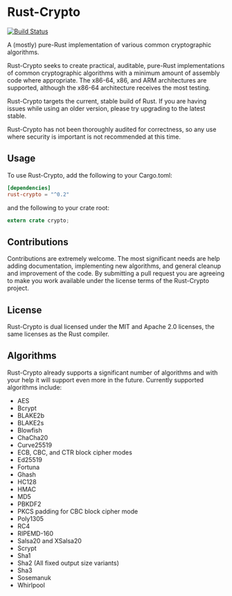 # Rust-Crypto

[![Build Status](https://travis-ci.org/DaGenix/rust-crypto.svg?branch=master)](https://travis-ci.org/DaGenix/rust-crypto)

A (mostly) pure-Rust implementation of various common cryptographic algorithms.

Rust-Crypto seeks to create practical, auditable, pure-Rust implementations of common cryptographic
algorithms with a minimum amount of assembly code where appropriate. The x86-64, x86, and
ARM architectures are supported, although the x86-64 architecture receives the most testing.

Rust-Crypto targets the current, stable build of Rust.
If you are having issues while using an older version, please try upgrading to the latest stable.

Rust-Crypto has not been thoroughly
audited for correctness, so any use where security is important is not recommended at this time.

## Usage

To use Rust-Crypto, add the following to your Cargo.toml:

```toml
[dependencies]
rust-crypto = "^0.2"
```

and the following to your crate root:

```rust
extern crate crypto;
```

## Contributions

Contributions are extremely welcome. The most significant needs are help
adding documentation, implementing new algorithms,
and general cleanup and improvement of the code. By submitting a pull request you are agreeing to
make you work available under the license
terms of the Rust-Crypto project.

## License

Rust-Crypto is dual licensed under the MIT and Apache 2.0 licenses, the same licenses
as the Rust compiler.

## Algorithms

Rust-Crypto already supports a significant number of algorithms and with your help
it will support even more in the future. Currently supported algorithms include:

* AES
* Bcrypt
* BLAKE2b
* BLAKE2s
* Blowfish
* ChaCha20
* Curve25519
* ECB, CBC, and CTR block cipher modes
* Ed25519
* Fortuna
* Ghash
* HC128
* HMAC
* MD5
* PBKDF2
* PKCS padding for CBC block cipher mode
* Poly1305
* RC4
* RIPEMD-160
* Salsa20 and XSalsa20
* Scrypt
* Sha1
* Sha2 (All fixed output size variants)
* Sha3
* Sosemanuk
* Whirlpool
